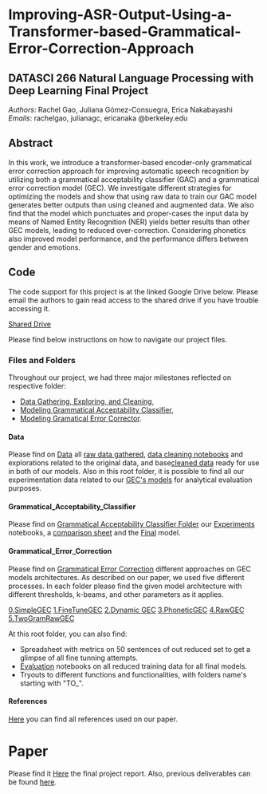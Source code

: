 # Improving-ASR-Output-Using-a-Transformer-based-Grammatical-Error-Correction-Approach

## DATASCI 266 Natural Language Processing with Deep Learning Final Project
*Authors*: Rachel Gao, Juliana Gómez-Consuegra, Erica Nakabayashi  
*Emails*: rachelgao, julianagc, ericanaka @berkeley.edu

## Abstract
In this work, we introduce a transformer-based encoder-only grammatical error correction approach for improving automatic speech recognition by utilizing both a grammatical acceptability classifier (GAC) and a grammatical error correction model (GEC). We investigate different strategies for optimizing the models and show that using raw data to train our GAC model generates better outputs than using cleaned and augmented data. We also find that the model which punctuates and proper-cases the input data by means of Named Entity Recognition (NER) yields better results than other GEC models, leading to reduced over-correction. Considering phonetics also improved model performance, and the performance differs between gender and emotions. 

## Code
The code support for this project is at the linked Google Drive below. Please email the authors to gain read access to the shared drive if you have trouble accessing it.

[Shared Drive](https://drive.google.com/drive/folders/1-kUZBCnI3WtDwBriTz3rT6J5hDK5yE8p?usp=drive_link)

Please find below instructions on how to navigate our project files.

### Files and Folders

Throughout our project, we had three major milestones reflected on respective folder:
- [Data Gathering, Exploring, and Cleaning,](https://drive.google.com/drive/folders/1Ubs6s__tiLIwQOW41rcEsamPDV_YyEMn?usp=drive_link)
- [Modeling Grammatical Acceptability Classifier](https://drive.google.com/drive/folders/18bjvA4QLd8mLmIr3iHop2ieJGjTAD84J?usp=drive_link),
- [Modeling Gramatical Error Corrector](https://drive.google.com/drive/folders/1XfpGsZ3cklmOQDSP6LnW4ffJTkAHhaW0?usp=drive_link).

#### Data
Please find on [Data](https://drive.google.com/drive/folders/1Ubs6s__tiLIwQOW41rcEsamPDV_YyEMn?usp=drive_link) all [raw data gathered](https://drive.google.com/drive/folders/1fL5ADWogLhiNWLtahW1WAEg9k7KDc7Qw?usp=drive_link),  [data cleaning notebooks](https://drive.google.com/drive/folders/1jYS1-q7DfvvYWmQmvqGsv5XGuvG_Io6x?usp=drive_link) and explorations related to the original data, and base[cleaned data](https://drive.google.com/drive/folders/11a-bo5yQkhjoLo0C1ySn96rP1lzQmUqt?usp=drive_link) ready for use in both of our models. Also in this root folder, it is possible to find all our experimentation data related to our [GEC's  models](https://drive.google.com/drive/folders/1nQ24aFa9c4RcuN7mQl0yQf-kPJFb0n6o?usp=drive_link) for analytical evaluation purposes.

#### Grammatical_Acceptability_Classifier

Please find on [Grammatical Acceptability Classifier Folder](https://drive.google.com/drive/folders/18bjvA4QLd8mLmIr3iHop2ieJGjTAD84J?usp=drive_link) our [Experiments](https://drive.google.com/drive/folders/11TgCINEzNaurDiPb_D5bcQ3wAH3ChEwY?usp=drive_link%29) notebooks, a [comparison sheet](https://docs.google.com/spreadsheets/d/1JfALr1jY1kalv8c3G5QNa9EKgkTfOwYBEgaC6_QWX-A/edit?usp=drive_link) and the [Final](https://drive.google.com/drive/folders/1Xjqt5AuSXhPgX9XIwK4anCtk2BvC6bVO?usp=drive_link) model.

#### Grammatical_Error_Correction

Please find on [Grammatical Error Correction](https://drive.google.com/drive/folders/1XfpGsZ3cklmOQDSP6LnW4ffJTkAHhaW0?usp=drive_link) different approaches on GEC models architectures. 
As described on our paper, we used five different processes. In each folder please find the given model architecture with different thresholds, k-beams, and other parameters as it applies.

[0.SimpleGEC](https://drive.google.com/drive/folders/1EVi_l_XUT1XOmAc8TJg5N3948zDbzjvn?usp=drive_link)
[1.FineTuneGEC](https://drive.google.com/drive/folders/18c688ofGc_4T8uAXxNifk74fdrft9i-N?usp=drive_link)
[2.Dynamic GEC](https://drive.google.com/drive/folders/1I5kfjErLwA6x6VPxJDeqe_pdKWGwta4a?usp=drive_link)
[3.PhoneticGEC](https://drive.google.com/drive/folders/16H3caQUppu5rabBYEUP4869IAeSf9LHR?usp=drive_link)
[4.RawGEC](https://drive.google.com/drive/folders/1icSbDSgRiBQzSDuwX-P8KdYMsv9jvxXe?usp=drive_link)
[5.TwoGramRawGEC](https://drive.google.com/drive/folders/12dP7U9wVU3kYMTTA3q7FGaJIjIiuEXnQ?usp=drive_link)

At this root folder, you can also find:
- Spreadsheet with metrics on 50 sentences of out reduced set to get a glimpse of all fine tunning attempts.
- [Evaluation](https://drive.google.com/drive/folders/1un-pDGHmBXDDILLKNQi1IUcrzLP41KkG?usp=drive_link)  notebooks on all reduced training data for all final models.
- Tryouts to different functions and functionalities, with folders name's starting with "TO_".

#### References

[Here](https://drive.google.com/drive/folders/1qkn7eClRiC-jk1_eFmAqbGifs3g2RNuL?usp=drive_link) you can find all references used on our paper.

# Paper

Please find it [Here](https://drive.google.com/file/d/1VtADkBkai54WzTz2LJmuF_kQJGn423FS/view?usp=drive_link)  the final project report.
Also, previous deliverables can be found [here](https://drive.google.com/drive/folders/16pl4T7XwFJVBoaZR1k40xJ-LXOe4vPer?usp=drive_link).
